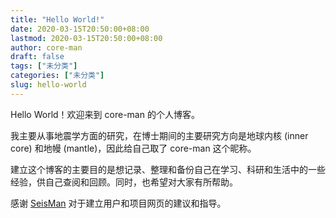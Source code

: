 ```yaml
---
title: "Hello World!"
date: 2020-03-15T20:50:00+08:00
lastmod: 2020-03-15T20:50:00+08:00
author: core-man
draft: false
tags: ["未分类"]
categories: ["未分类"]
slug: hello-world
---
```


Hello World！欢迎来到 core-man 的个人博客。

我主要从事地震学方面的研究，在博士期间的主要研究方向是地球内核 (inner core) 和地幔 (mantle)，因此给自己取了 core-man 这个昵称。

<!-- more -->

建立这个博客的主要目的是想记录、整理和备份自己在学习、科研和生活中的一些经验，供自己查阅和回顾。同时，也希望对大家有所帮助。

感谢 [SeisMan](https://github.com/seisman) 对于建立用户和项目网页的建议和指导。


